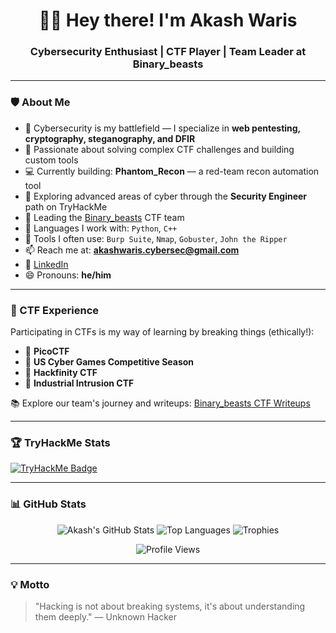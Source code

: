 <h1 align="center">🕵️‍♂️ Hey there! I'm Akash Waris</h1>
<h3 align="center">Cybersecurity Enthusiast | CTF Player | Team Leader at Binary_beasts</h3>

---

### 🛡️ About Me

- 🔐 Cybersecurity is my battlefield — I specialize in **web pentesting, cryptography, steganography, and DFIR**
- 🧠 Passionate about solving complex CTF challenges and building custom tools
- 💻 Currently building: **Phantom_Recon** — a red-team recon automation tool
- 🔭 Exploring advanced areas of cyber through the **Security Engineer** path on TryHackMe
- 👥 Leading the [Binary_beasts](https://waris206.github.io/Binary_Beasts-CTF-Writeups/) CTF team
- 💬 Languages I work with: `Python`, `C++`
- 🧰 Tools I often use: `Burp Suite`, `Nmap`, `Gobuster`, `John the Ripper`
- 📫 Reach me at: **akashwaris.cybersec@gmail.com**  
- 🔗 [LinkedIn](https://www.linkedin.com/in/muhammad-akash-waris-cyber)
- 😄 Pronouns: **he/him**

---

### 🧠 CTF Experience

Participating in CTFs is my way of learning by breaking things (ethically!):

- 🎯 **PicoCTF**
- 🎯 **US Cyber Games Competitive Season**
- 🎯 **Hackfinity CTF**
- 🎯 **Industrial Intrusion CTF**

📚 Explore our team's journey and writeups: [Binary_beasts CTF Writeups](https://waris206.github.io/Binary_Beasts-CTF-Writeups/)

---

### 🏆 TryHackMe Stats

<a href="https://tryhackme.com/p/waris206">
  <img src="https://tryhackme-badges.vercel.app/api/waris206" alt="TryHackMe Badge" />
</a>

---

### 📊 GitHub Stats

<p align="center">
  <img src="https://github-readme-stats.vercel.app/api?username=waris206&show_icons=true&theme=tokyonight&hide_border=true" alt="Akash's GitHub Stats" />
  <img src="https://github-readme-stats.vercel.app/api/top-langs/?username=waris206&layout=compact&theme=tokyonight&hide_border=true" alt="Top Languages" />
  <img src="https://github-profile-trophy.vercel.app/?username=waris206&theme=tokyonight&no-frame=true&row=1&margin-w=10" alt="Trophies" />
</p>

<p align="center">
  <img src="https://komarev.com/ghpvc/?username=waris206&label=Profile%20views&color=blueviolet&style=flat" alt="Profile Views" />
</p>

---

### 💡 Motto

> "Hacking is not about breaking systems, it's about understanding them deeply." — Unknown Hacker

